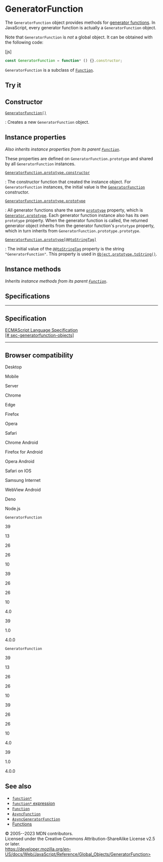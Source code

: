 GeneratorFunction
=================

 
The `GeneratorFunction` object provides methods for [generator
functions](../statements/function*). In JavaScript, every generator
function is actually a `GeneratorFunction` object.

Note that `GeneratorFunction` is *not* a global object. It can be
obtained with the following code:

 
 
[js]


```js
const GeneratorFunction = function* () {}.constructor;
```


`GeneratorFunction` is a subclass of [`Function`](function).


 
Try it 
------

 



 
Constructor
-----------

 

[`GeneratorFunction()`](generatorfunction/generatorfunction)

:   Creates a new `GeneratorFunction` object.



 
Instance properties 
-------------------

 
*Also inherits instance properties from its parent
[`Function`](function)*.

These properties are defined on `GeneratorFunction.prototype` and shared
by all `GeneratorFunction` instances.

[`GeneratorFunction.prototype.constructor`](object/constructor)

:   The constructor function that created the instance object. For
    `GeneratorFunction` instances, the initial value is the
    [`GeneratorFunction`](generatorfunction/generatorfunction)
    constructor.

[`GeneratorFunction.prototype.prototype`](#generatorfunction.prototype.prototype)

:   All generator functions share the same
    [`prototype`](function/prototype) property, which is
    [`Generator.prototype`](generator). Each generator function instance
    also has its own `prototype` property. When the generator function
    is called, the returned generator object inherits from the generator
    function\'s `prototype` property, which in turn inherits from
    `GeneratorFunction.prototype.prototype`.

[`GeneratorFunction.prototype[@@toStringTag]`](#generatorfunction.prototypetostringtag)

:   The initial value of the [`@@toStringTag`](symbol/tostringtag)
    property is the string `"GeneratorFunction"`. This property is used
    in [`Object.prototype.toString()`](object/tostring).



 
Instance methods 
----------------

 
*Inherits instance methods from its parent [`Function`](function)*.



Specifications
--------------

 
  -------------------------------------------------------------------------------------------------------------------------------------------
  Specification
  -------------------------------------------------------------------------------------------------------------------------------------------
  [ECMAScript Language Specification\
  [\#
  sec-generatorfunction-objects]](https://tc39.es/ecma262/multipage/control-abstraction-objects.html#sec-generatorfunction-objects)

  -------------------------------------------------------------------------------------------------------------------------------------------


Browser compatibility 
---------------------

 


Desktop

Mobile

Server

Chrome

Edge

Firefox

Opera

Safari

Chrome Android

Firefox for Android

Opera Android

Safari on IOS

Samsung Internet

WebView Android

Deno

Node.js

`GeneratorFunction`

39

13

26

26

10

39

26

26

10

4.0

39

1.0

4.0.0

`GeneratorFunction`

39

13

26

26

10

39

26

26

10

4.0

39

1.0

4.0.0

 
See also 
--------

 
-   [`function*`](../statements/function*)
-   [`function*` expression](../operators/function*)
-   [`Function`](function)
-   [`AsyncFunction`](asyncfunction)
-   [`AsyncGeneratorFunction`](asyncgeneratorfunction)
-   [Functions](../functions)



 
© 2005--2023 MDN contributors.\
Licensed under the Creative Commons Attribution-ShareAlike License v2.5
or later.\
https://developer.mozilla.org/en-US/docs/Web/JavaScript/Reference/Global_Objects/GeneratorFunction>

